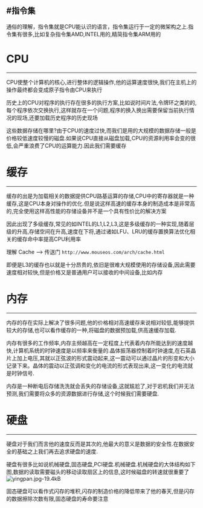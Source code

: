 #指令集
----
通俗的理解，指令集就是CPU能认识的语言，指令集运行于一定的微架构之上.指令集有很多,比如复杂指令集AMD,INTEL用的,精简指令集ARM用的

# CPU
---
CPU使整个计算机的核心,进行整体的逻辑操作,他的运算速度很快,我们在主机上的操作最终都会变成原子指令由CPU来执行

历史上的CPU对程序的执行存在很多的执行方案,比如说时间片法,令牌环之类的的,每个程序依次交换执行,这样就存在一个问题,程序的换入换出需要保留当前执行情况的现场,还要加载历史程序的历史现场

这些数据存储在哪里?由于CPU的速度过快,而我们是用的大规模的数据存储一般是价格较低速度较慢的磁盘.如果说CPU直接从磁盘加载,CPU的资源利用率会变的很低,会严重浪费了CPU的运算能力.因此我们需要缓存

# 缓存
---
缓存的出是为加载相关的数据提供CPU路基运算的存储,CPU中的寄存器就是一种缓存,这是CPU本身对操作的优化.但是说这样高速的缓存本身的制造成本是非常高的,完全使用这样高性能的存储设备并不是一个具有性价比的解决方案

因此出现了多级缓存,常见的如INTEL的L1,L2,L3,这是多级缓存的一种实现,随着层级的升高,存储空间在升高,速度在下将,通过诸如LFU、LRU的缓存置换算法优化相关的缓存命中率提高CPU利用率

理解 Cache --> 传送门 `http://www.mouseos.com/arch/cache.html`

即便是L3的缓存也以就是十分昂贵的,依旧是很难大规模使用的存储设备,因此需要速度相对较快,但是价格又是普通用户可以接收的中间设备,比如内存

# 内存
---
内存的存在实际上解决了很多问题,他的价格相对高速缓存来说相对较低,能够提供较大的存储,也可以看作缓存的一种,将磁盘的数据预加载,供高速缓存加载.

内存有很多的工作频率,内存主频越高在一定程度上代表着内存所能达到的速度越快,计算机系统的时钟速度是以频率来衡量的.晶体振荡器控制着时钟速度,在石英晶片上加上电压,其就以正弦波的形式震动起来,这一震动可以通过晶片的形变和大小记录下来。晶体的震动以正弦调和变化的电流的形式表现出来,这一变化的电流就是时钟信号.

内存是一种断电后存储洗洗就会丢失的存储设备,这就尴尬了,对于宕机我们并无法预测,我们需要将众多的资源数据进行存储,这个时候我们需要硬盘.

# 硬盘
---
硬盘对于我们而言他的速度反而是其次的,他最大的意义是数据的安全性.在数据安全的基础之上我们再去追求硬盘的速度.

硬盘有很多比如说机械硬盘,固态硬盘,PCI硬盘.机械硬盘.机械硬盘的大体结构如下图,数据的读取需要磁头的移动读取扇区上的信息,这时候磁盘的转速就很重要了
![yingpan.jpg-19.4kB][1]

固态硬盘可以看作式闪存的堆积,闪存的制造价格的降低带来了他的春天,但是闪存的数据擦除次数有限,固态硬盘的寿命要注意















  [1]: http://static.zybuluo.com/Haipop/finuq0bs9p1d90q38bccqjea/yingpan.jpg